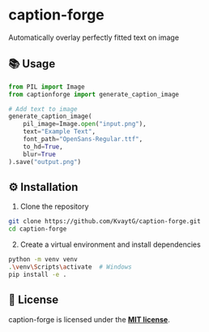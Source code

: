 # caption-forge

Automatically overlay perfectly fitted text on image

## 📚 Usage

```python
from PIL import Image
from captionforge import generate_caption_image

# Add text to image
generate_caption_image(
    pil_image=Image.open("input.png"),
    text="Example Text",
    font_path="OpenSans-Regular.ttf",
    to_hd=True,
    blur=True
).save("output.png")
```

## ⚙️ Installation
1. Clone the repository
```bash
git clone https://github.com/KvaytG/caption-forge.git
cd caption-forge
```
2. Create a virtual environment and install dependencies
```bash
python -m venv venv
.\venv\Scripts\activate  # Windows
pip install -e .
```

## 📜 License
caption-forge is licensed under the **[MIT license](https://opensource.org/license/mit)**.
